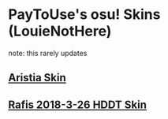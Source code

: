 # PayToUse's osu! Skins (LouieNotHere)

note: this rarely updates

## [Aristia Skin](https://skins.osuck.net/skins/863?v=0)

## [Rafis 2018-3-26 HDDT Skin](https://skins.osuck.net/skins/166?v=0)
